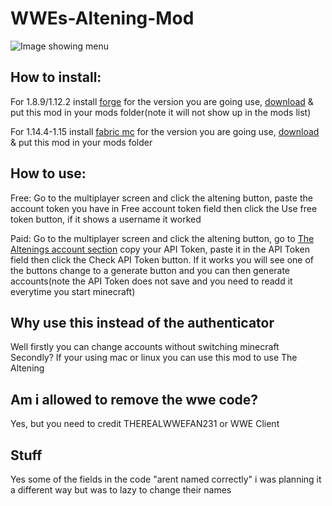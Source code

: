 # WWEs-Altening-Mod
![Image showing menu](https://i.imgur.com/BxNirEP.png)

## How to install:

For 1.8.9/1.12.2 install [forge](https://files.minecraftforge.net/) for the version you are going use, [download](https://github.com/THEREALWWEFAN231/WWEs-Altening-Mod/releases) & put this mod in your mods folder(note it will not show up in the mods list)

For 1.14.4-1.15 install [fabric mc](https://fabricmc.net/use/) for the version you are going use, [download](https://github.com/THEREALWWEFAN231/WWEs-Altening-Mod/releases) & put this mod in your mods folder

## How to use:
Free: Go to the multiplayer screen and click the altening button, paste the account token you have in Free account token field then click the Use free token button, if it shows a username it worked

Paid: Go to the multiplayer screen and click the altening button, go to [The Altenings account section](https://panel.thealtening.com/#account) copy your API Token, paste it in the API Token field then click the Check API Token button. If it works you will see one of the buttons change to a generate button and you can then generate accounts(note the API Token does not save and you need to readd it everytime you start minecraft)

## Why use this instead of the authenticator
Well firstly you can change accounts without switching minecraft<br/>
Secondly? If your using mac or linux you can use this mod to use The Altening

## Am i allowed to remove the wwe code?
Yes, but you need to credit THEREALWWEFAN231 or WWE Client

## Stuff
Yes some of the fields in the code "arent named correctly" i was planning it a different way but was to lazy to change their names
